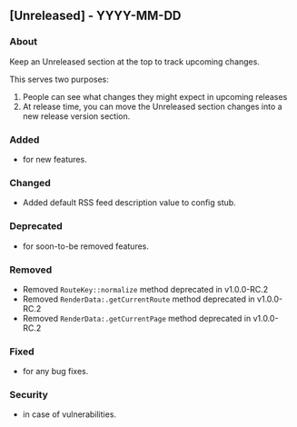 ## [Unreleased] - YYYY-MM-DD

### About

Keep an Unreleased section at the top to track upcoming changes.

This serves two purposes:

1. People can see what changes they might expect in upcoming releases
2. At release time, you can move the Unreleased section changes into a new release version section.

### Added
- for new features.

### Changed
- Added default RSS feed description value to config stub.

### Deprecated
- for soon-to-be removed features.

### Removed
- Removed `RouteKey::normalize` method deprecated in v1.0.0-RC.2
- Removed `RenderData:.getCurrentRoute` method deprecated in v1.0.0-RC.2
- Removed `RenderData:.getCurrentPage` method deprecated in v1.0.0-RC.2

### Fixed
- for any bug fixes.

### Security
- in case of vulnerabilities.
